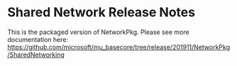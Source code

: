 # Shared Network Release Notes

This is the packaged version of NetworkPkg.
Please see more documentation here: https://github.com/microsoft/mu_basecore/tree/release/201911/NetworkPkg/SharedNetworking
